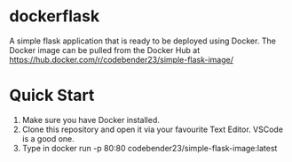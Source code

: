 # dockerflask
A simple flask application that is ready to be deployed using Docker. The Docker image can be pulled from the Docker Hub at https://hub.docker.com/r/codebender23/simple-flask-image/

# Quick Start
1. Make sure you have Docker installed. 
2. Clone this repository and open it via your favourite Text Editor. VSCode is a good one. 
3. Type in docker run -p 80:80 codebender23/simple-flask-image:latest


